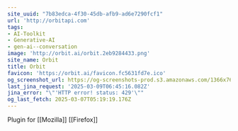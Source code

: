 ```yaml
---
site_uuid: "7b83edca-4f30-45db-afb9-ad6e7290fcf1"
url: 'http://orbitapi.com'
tags:
- AI-Toolkit
- Generative-AI
- gen-ai--conversation
image: 'http://orbit.ai/orbit.2eb9284433.png'
site_name: Orbit
title: Orbit
favicon: 'https://orbit.ai/favicon.fc5631fd7e.ico'
og_screenshot_url: https://og-screenshots-prod.s3.amazonaws.com/1366x768/80/false/a40ebdaa7364d2f1c45eed4b4e4a4801b40636d7b81bbfc0164b4dd4d0fe7929.jpeg
last_jina_request: '2025-03-09T06:45:16.082Z'
jina_error: "\"'HTTP error! status: 429'\""
og_last_fetch: 2025-03-07T05:19:19.176Z
---
```


Plugin for [[Mozilla]] [[Firefox]]
